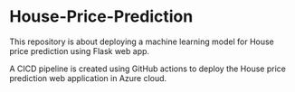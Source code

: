 # House-Price-Prediction

This repository is about deploying a machine learning model for House price prediction using Flask web app.

A CICD pipeline is created using GitHub actions to deploy the House price prediction web application in Azure cloud.
